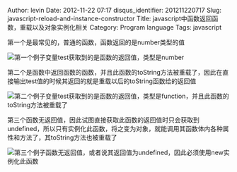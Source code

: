 Author: levin
Date: 2012-11-22 07:17
disqus_identifier: 201211220717
Slug: javascript-reload-and-instance-constructor
Title: javascript中函数返回函数，重载以及对象实例化相关
Category: Program language
Tags: javascript

第一个是最常见的，普通的函数，函数返回的是number类型的值

<!-- more -->

![第一个例子变量test获取到的是函数的返回值，类型是number](http://ww3.sinaimg.cn/large/0069yvRGgw1etc586qqynj30em05ut8u.jpg)

第二个是函数中返回函数的函数，并且此函数的toString方法被重载了，因此在直接输出test值的时候其返回的就是重载以后的toString函数给的返回值

![第二个例子变量test获取到的是函数的返回值，类型是function，并且此函数的toString方法被重载了](http://ww3.sinaimg.cn/large/0069yvRGgw1etc58518m1j30f80biaam.jpg)

第三个函数无返回值，因此试图直接获取此函数的返回值时只会获取到undefined，所以只有实例化此函数，将之变为对象，就能调用其函数体内各种属性和方法了，其toString方法也被重载了

![第三个例子函数无返回值，或者说其返回值为undefined，因此必须使用new实例化此函数](http://ww3.sinaimg.cn/large/0069yvRGgw1etc585wnhpj30jh0980t5.jpg)
